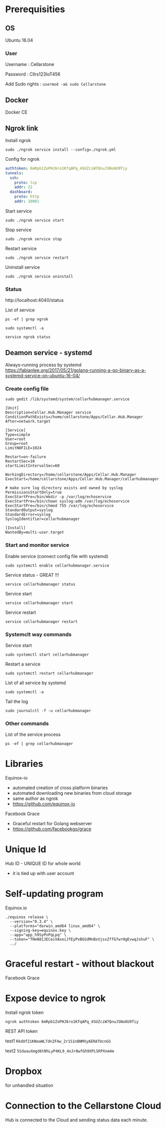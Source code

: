 
# Prerequisities

## OS

Ubuntu 16.04

### User 

Username : Cellarstone

Password : Cllrs123IoT456

Add Sudo rights : `usermod -aG sudo Cellarstone`

## Docker

Docker CE

## Ngrok link

Install ngrok
```Shell
sudo ./ngrok service install --config=./ngrok.yml
```

Config for ngrok
```Yaml
authtoken: 6mRpb1ZoPHJ6ro1KfqAPq_4SUZciW7QnuJSNo6U9Tiy
tunnels:
  ssh:
    proto: tcp
    addr: 22
  dashboard:
    proto: http
    addr: 10001
```

Start service
```Shell
sudo ./ngrok service start
```


Stop service
```Shell
sudo ./ngrok service stop
```


Restart service
```Shell
sudo ./ngrok service restart
```


Uninstall service
```Shell
sudo ./ngrok service uninstall
```

### Status

http://localhost:4040/status


List of service
```Shell
ps -ef | grep ngrok
```

```Shell
sudo systemctl -a
```

```Shell
service ngrok status
```



## Deamon service - systemd

Always-running process by systemd
https://fabianlee.org/2017/05/21/golang-running-a-go-binary-as-a-systemd-service-on-ubuntu-16-04/

### Create config file
`sudo gedit /lib/systemd/system/cellarhubmanager.service`

```Shell
[Unit]
Description=Cellar.Hub.Manager service
ConditionPathExists=/home/cellarstone/Apps/Cellar.Hub.Manager
After=network.target

[Service]
Type=simple
User=root
Group=root
LimitNOFILE=1024

Restart=on-failure
RestartSec=10
startLimitIntervalSec=60

WorkingDirectory=/home/cellarstone/Apps/Cellar.Hub.Manager
ExecStart=/home/cellarstone/Apps/Cellar.Hub.Manager/cellarhubmanager

# make sure log directory exists and owned by syslog
PermissionsStartOnly=true
ExecStartPre=/bin/mkdir -p /var/log/echoservice
ExecStartPre=/bin/chown syslog:adm /var/log/echoservice
ExecStartPre=/bin/chmod 755 /var/log/echoservice
StandardOutput=syslog
StandardError=syslog
SyslogIdentifier=cellarhubmanager

[Install]
WantedBy=multi-user.target
```

### Start and monitor service

Enable service (connect config file with systemd)

```Shell
sudo systemctl enable cellarhubmanager.service
```

Service status - GREAT !!!

```Shell
service cellarhubmanager status
```

Service start

```Shell
service cellarhubmanager start
```

Service restart

```Shell
service cellarhubmanager restart
```




### Systemclt way commands

Service start

```Shell
sudo systemctl start cellarhubmanager
```

Restart a service

```Shell
sudo systemctl restart cellarhubmanager
```

List of all service by systemd

```Shell
sudo systemctl -a
```

Tail the log

```Shell
sudo journalctl -f -u cellarhubmanager
```


### Other commands

List of the service process

```Shell
ps -ef | grep cellarhubmanager
```


# Libraries

Equinox-io
 - automated creation of cross platform binaries
 - automated downloading new binaries from cloud storage
 - same author as ngrok
 - https://github.com/equinox-io

Facebook Grace
 - Graceful restart for Golang webserver
 - https://github.com/facebookgo/grace



# Unique Id

Hub ID - UNIQUE ID for whole world
 - it is tied up with user account


# Self-updating program

Equinox.io 

```Shell
./equinox release \
  --version="0.3.4" \
  --platforms="darwin_amd64 linux_amd64" \
  --signing-key=equinox.key \
  --app="app_h9SyPnPqLpq" \
  --token="fHeN81JECeiVAxoiJfEyPxBGSdMnBxVjsxZffG7wrHgEvwqJshuF" \
  ../
```

# Graceful restart - without blackout

Facebook Grace


# Expose device to ngrok

Install ngrok token

`ngrok authtoken 6mRpb1ZoPHJ6ro1KfqAPq_4SUZciW7QnuJSNo6U9Tiy`


REST API token

test1
`RkdUfZiKNoaWLTdnZF4w_2r1S1nBNMXyAERATUcnGS`

test2
`5SdaauXmgd6tNhLyP4KL9_4nJr8wfGh9XPLSRPXnm4m`


# Dropbox 

for unhandled situation



# Connection to the Cellarstone Cloud

Hub is connected to the Cloud and sending status data each minute.

